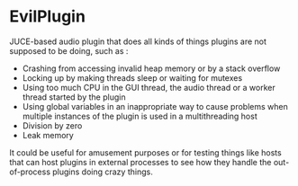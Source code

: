 # EvilPlugin

JUCE-based audio plugin that does all kinds of things plugins are not supposed to be doing, 
such as :

- Crashing from accessing invalid heap memory or by a stack overflow
- Locking up by making threads sleep or waiting for mutexes
- Using too much CPU in the GUI thread, the audio thread or a worker thread started by the plugin
- Using global variables in an inappropriate way to cause problems when multiple instances of the plugin
  is used in a multithreading host
- Division by zero
- Leak memory

It could be useful for amusement purposes or
for testing things like hosts that can host plugins in external processes to see how they handle the 
out-of-process plugins doing crazy things.
